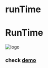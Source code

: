 # runTime
# **RunTime**
![logo](https://runtimesy.netlify.app/apple-touch-icon.png)
### check [demo](https://runtimesy.netlify.app/)
